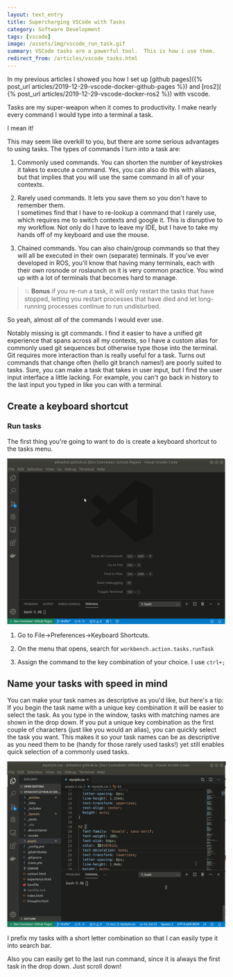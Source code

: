 ```yaml
---
layout: text_entry
title: Supercharging VSCode with Tasks
category: Software Development
tags: [vscode]
image: /assets/img/vscode_run_task.gif
summary: VSCode tasks are a powerful tool.  This is how i use them.
redirect_from: /articles/vscode_tasks.html
---
```


In my previous articles I showed you how I set up [github pages]({% post_url articles/2019-12-29-vscode-docker-github-pages %}) and [ros2]( {% post_url articles/2019-12-29-vscode-docker-ros2 %}) with vscode.

Tasks are my super-weapon when it comes to productivity.  I make nearly every command I would type into a terminal a task.

I mean it!

This may seem like overkill to you, but there are some serious advantages to using tasks.  The types of commands I turn into a task are:

1. Commonly used commands. You can shorten the number of keystrokes it takes to execute a command.
    Yes, you can also do this with aliases, but that implies that you will use the same command in all of your contexts.

2. Rarely used commands. It lets you save them so you don't have to remember them.  
   I sometimes find that I have to re-lookup a command that I rarely use, which requires me to switch contexts and google it.  This is disruptive to my workflow.  Not only do I have to leave my IDE, but I have to take my hands off of my keyboard and use the mouse.

3. Chained commands.  You can also chain/group commands so that they will all be executed in their own (separate) terminals.
   If you've ever developed in ROS, you'll know that having many terminals, each with their own rosnode or roslaunch on it is very common practice.  You wind up with a lot of terminals that becomes hard to manage.

> :boom: **Bonus** if you re-run a task, it will only restart the tasks that have stopped, letting you restart processes that have died and let long-running processes continue to run undisturbed.

So yeah, almost _all_ of the commands I would ever use.

Notably missing is git commands.  I find it easier to have a unified git experience that spans across all my contexts, so I have a custom alias for commonly used git sequences but otherwise type those into the terminal.  Git requires more interaction than is really useful for a task.  Turns out commands that change often (hello git branch names!) are poorly suited to tasks.  Sure, you can make a task that takes in user input, but I find the user input interface a little lacking.  For example, you can't go back in history to the last input you typed in like you can with a terminal.

## Create a keyboard shortcut

### Run tasks

The first thing you're going to want to do is create a keyboard shortcut to the tasks menu.

![vscode keyboard shortcut](/assets/img/vscode_keyboard_shortcuts.gif)

1. Go to File->Preferences->Keyboard Shortcuts.

2. On the menu that opens, search for `workbench.action.tasks.runTask`

3. Assign the command to the key combination of your choice.  I use `ctrl+;`

## Name your tasks with speed in mind

You can make your task names as descriptive as you'd like, but here's a tip:  If you begin the task name with a unique key combination it will be easier to select the task.  As you type in the window, tasks with matching names are shown in the drop down.  If you put a unique key combination as the first couple of characters (just like you would an alias), you can quickly select the task you want.  This makes it so your task names can be as descriptive as you need them to be (handy for those rarely used tasks!) yet still enables quick selection of a commonly used tasks.

![vscode run task](/assets/img/vscode_run_task.gif)

I prefix my tasks with a short letter combination so that I can easily type it into search bar.

Also you can easily get to the last run command, since it is always the first task in the drop down.  Just scroll down!
